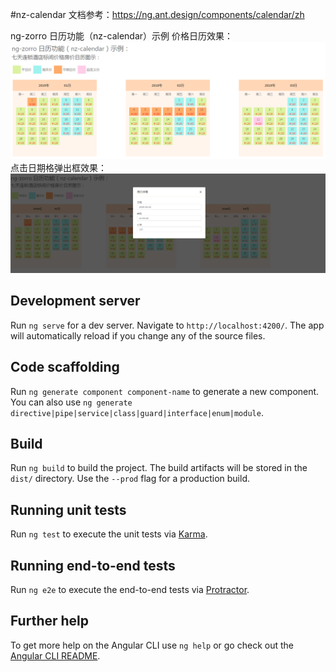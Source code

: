 #nz-calendar
文档参考：https://ng.ant.design/components/calendar/zh

ng-zorro 日历功能（nz-calendar）示例
价格日历效果：
![Image text](https://raw.githubusercontent.com/dodobelieve/nz-calendar-demo/master/src/assets/img/main.png)
点击日期格弹出框效果：
![Image text](https://raw.githubusercontent.com/dodobelieve/nz-calendar-demo/master/src/assets/img/detail.png)

## Development server

Run `ng serve` for a dev server. Navigate to `http://localhost:4200/`. The app will automatically reload if you change any of the source files.

## Code scaffolding

Run `ng generate component component-name` to generate a new component. You can also use `ng generate directive|pipe|service|class|guard|interface|enum|module`.

## Build

Run `ng build` to build the project. The build artifacts will be stored in the `dist/` directory. Use the `--prod` flag for a production build.

## Running unit tests

Run `ng test` to execute the unit tests via [Karma](https://karma-runner.github.io).

## Running end-to-end tests

Run `ng e2e` to execute the end-to-end tests via [Protractor](http://www.protractortest.org/).

## Further help

To get more help on the Angular CLI use `ng help` or go check out the [Angular CLI README](https://github.com/angular/angular-cli/blob/master/README.md).
